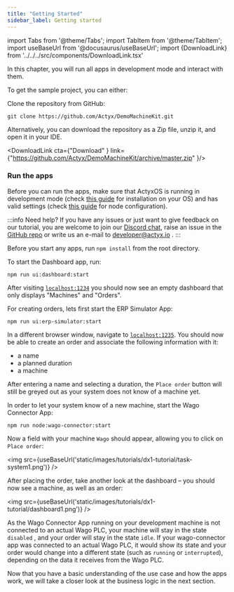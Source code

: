 ```yaml
---
title: "Getting Started"
sidebar_label: Getting started
---
```


import Tabs from '@theme/Tabs';
import TabItem from '@theme/TabItem';
import useBaseUrl from '@docusaurus/useBaseUrl';
import {DownloadLink} from '../../../src/components/DownloadLink.tsx'

In this chapter, you will run all apps in development mode and interact with them.

To get the sample project, you can either:

Clone the repository from GitHub:

```
git clone https://github.com/Actyx/DemoMachineKit.git
```

Alternatively, you can download the repository as a Zip file, unzip it, and open it in your IDE.

<DownloadLink cta={"Download" } link={"https://github.com/Actyx/DemoMachineKit/archive/master.zip" }/>

### Run the apps

Before you can run the apps, make sure that ActyxOS is running in development mode (check [this guide](https://developer.actyx.com/docs/os/getting-started/installation) for installation on your OS) and has valid settings (check [this guide](https://developer.actyx.com/docs/learn-actyx/tutorial#configure-your-nodes) for node configuration).

:::info Need help?
If you have any issues or just want to give feedback on our tutorial, you are welcome to join our [Discord chat](https://discord.gg/262yJhc), raise an issue in the [GitHub repo](https://github.com/Actyx/DemoMachineKit/issues) or write us an e-mail to developer@actyx.io .
:::

Before you start any apps, run `npm install` from the root directory.

To start the Dashboard app, run:

```
npm run ui:dashboard:start
```

After visiting [`localhost:1234`](localhost:1234) you should now see an empty dashboard that only displays "Machines" and "Orders".

For creating orders, lets first start the ERP Simulator App:

```
npm run ui:erp-simulator:start
```

In a different browser window, navigate to [`localhost:1235`](localhost:1235). You should now be able to create an order and associate the following information with it:

- a name
- a planned duration
- a machine

After entering a name and selecting a duration, the `Place order` button will still be greyed out as your system does not know of a machine yet.

In order to let your system know of a new machine, start the Wago Connector App:

```
npm run node:wago-connector:start
```

Now a field with your machine `Wago` should appear, allowing you to click on `Place order`:

<img src={useBaseUrl('static/images/tutorials/dx1-tutorial/task-system1.png')} />

After placing the order, take another look at the dashboard – you should now see a machine, as well as an order:

<img src={useBaseUrl('static/images/tutorials/dx1-tutorial/dashboard1.png')} />

As the Wago Connector App running on your development machine is not connected to an actual Wago PLC, your machine will stay in the state `disabled` , and your order will stay in the state `idle`. If your wago-connector app was connected to an actual Wago PLC, it would show its state and your order would change into a different state (such as `running` or `interrupted`), depending on the data it receives from the Wago PLC.

Now that you have a basic understanding of the use case and how the apps work, we will take a closer look at the business logic in the next section.
